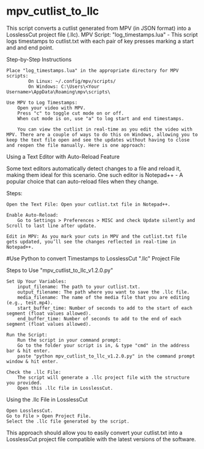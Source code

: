 # mpv_cutlist_to_llc
This script converts a cutlist generated from MPV (in JSON format) into a LosslessCut project file (.llc).
MPV Script: "log_timestamps.lua" - This script logs timestamps to cutlist.txt with each pair of key presses marking a start and and end point.

Step-by-Step Instructions

    Place "log_timestamps.lua" in the appropriate directory for MPV scripts:
            On Linux: ~/.config/mpv/scripts/
            On Windows: C:\Users\<Your Username>\AppData\Roaming\mpv\scripts\

    Use MPV to Log Timestamps:
        Open your video with MPV.
        Press "c" to toggle cut mode on or off.
        When cut mode is on, use "a" to log start and end timestamps.
		
		You can view the cutlist in real-time as you edit the video with MPV. There are a couple of ways to do this on Windows, allowing you to keep the text file open and see the updates without having to close and reopen the file manually. Here is one approach:
Using a Text Editor with Auto-Reload Feature

Some text editors automatically detect changes to a file and reload it, making them ideal for this scenario.
One such editor is Notepad++ - A popular choice that can auto-reload files when they change.

Steps:

    Open the Text File: Open your cutlist.txt file in Notepad++.

    Enable Auto-Reload:
        Go to Settings > Preferences > MISC and check Update silently and Scroll to last line after update.
    
    Edit in MPV: As you mark your cuts in MPV and the cutlist.txt file gets updated, you’ll see the changes reflected in real-time in Notepad++.

#Use Python to convert Timestamps to LosslessCut ".llc" Project File

Steps to Use "mpv_cutlist_to_llc_v1.2.0.py"

    Set Up Your Variables:
        input_filename: The path to your cutlist.txt.
        output_filename: The path where you want to save the .llc file.
        media_filename: The name of the media file that you are editing (e.g., test.mp4).
        start_buffer_time: Number of seconds to add to the start of each segment (float values allowed).
        end_buffer_time: Number of seconds to add to the end of each segment (float values allowed).

    Run the Script:
        Run the script in your command prompt: 
		Go to the folder your script is in, & type "cmd" in the address bar & hit enter.
		paste "python mpv_cutlist_to_llc_v1.2.0.py" in the command prompt window & hit enter.

    Check the .llc File:
        The script will generate a .llc project file with the structure you provided.
        Open this .llc file in LosslessCut.

Using the .llc File in LosslessCut

    Open LosslessCut.
    Go to File > Open Project File.
    Select the .llc file generated by the script.

This approach should allow you to easily convert your cutlist.txt into a LosslessCut project file compatible with the latest versions of the software.